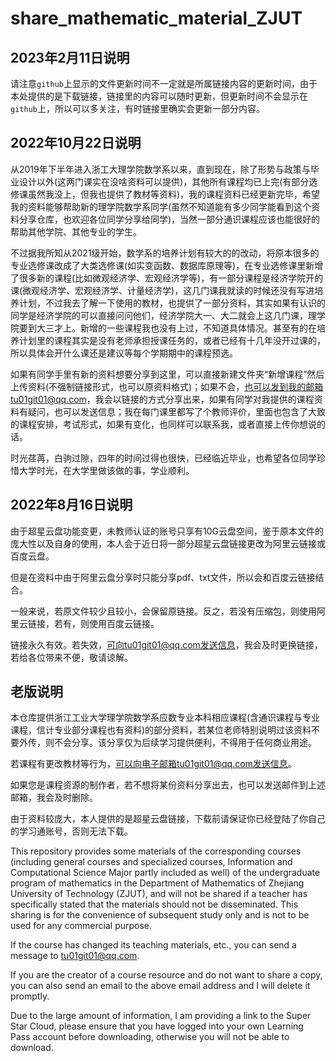 # share_mathematic_material_ZJUT
## 2023年2月11日说明
请注意`github`上显示的文件更新时间不一定就是所属链接内容的更新时间，由于本处提供的是下载链接，链接里的内容可以随时更新，但更新时间不会显示在`github`上，所以可以多关注，有时链接里确实会更新一部分内容。

## 2022年10月22日说明
从2019年下半年进入浙工大理学院数学系以来，直到现在，除了形势与政策与毕业设计以外(这两门课实在没啥资料可以提供)，其他所有课程均已上完(有部分选修课虽然我没上，但我也提供了教材等资料)，我的课程资料已经更新完毕，希望我的资料能够帮助新的理学院数学系同学(虽然不知道能有多少同学能看到这个资料分享仓库，也欢迎各位同学分享给同学)，当然一部分通识课程应该也能很好的帮助其他学院、其他专业的学生。

不过据我所知从2021级开始，数学系的培养计划有较大的的改动，将原本很多的专业选修课改成了大类选修课(如实变函数、数据库原理等)，在专业选修课里新增了很多新的课程(比如微观经济学、宏观经济学等)，有一部分课程是经济学院开的课(微观经济学、宏观经济学、计量经济学)，这几门课我就读的时候还没有写进培养计划，不过我去了解一下使用的教材，也提供了一部分资料，其实如果有认识的同学是经济学院的可以直接问问他们，经济学院大一、大二就会上这几门课，理学院要到大三才上。新增的一些课程我也没有上过，不知道具体情况。甚至有的在培养计划里的课程其实是没有老师承担授课任务的，或者已经有十几年没开过课的，所以具体会开什么课还是建议等每个学期期中的课程预选。

如果有同学手里有新的资料想要分享到这里，可以直接新建文件夹“新增课程”然后上传资料(不强制链接形式，也可以原资料格式)；如果不会，也可以发到我的邮箱tu01git01@qq.com，我会以链接的方式分享出来，如果有同学对我提供的课程资料有疑问，也可以发送信息；我在每门课里都写了个教师评价，里面也包含了大致的课程安排，考试形式，如果有变化，也同样可以联系我，或者直接上传你想说的话。

时光荏苒，白驹过隙，四年的时间过得也很快，已经临近毕业，也希望各位同学珍惜大学时光，在大学里做该做的事，学业顺利。

## 2022年8月16日说明
由于超星云盘功能变更，未教师认证的账号只享有10G云盘空间，鉴于原本文件的庞大性以及自身的使用，本人会于近日将一部分超星云盘链接更改为阿里云链接或百度云盘。

但是在资料中由于阿里云盘分享时只能分享pdf、txt文件，所以会和百度云链接结合。

一般来说，若原文件较少且较小，会保留原链接。反之，若没有压缩包，则使用阿里云链接，若有，则使用百度云链接。

链接永久有效。若失效，可向tu01git01@qq.com发送信息，我会及时更换链接，若给各位带来不便，敬请谅解。

## 老版说明
本仓库提供浙江工业大学理学院数学系应数专业本科相应课程(含通识课程与专业课程，信计专业部分课程也有资料)的部分资料，若某位老师特别说明过该资料不要外传，则不会分享。该分享仅为后续学习提供便利，不得用于任何商业用途。

若课程有更改教材等行为，可以向电子邮箱tu01git01@qq.com发送信息。

如果您是课程资源的制作者，若不想将某份资料分享出去，也可以发送邮件到上述邮箱，我会及时删除。

由于资料较庞大，本人提供的是超星云盘链接，下载前请保证你已经登陆了你自己的学习通账号，否则无法下载。

This repository provides some materials of the corresponding courses (including general courses and specialized courses, Information and Computational Science Major partly included as well) of the undergraduate program of mathematics in the Department of Mathematics of Zhejiang University of Technology (ZJUT), and will not be shared if a teacher has specifically stated that the materials should not be disseminated. This sharing is for the convenience of subsequent study only and is not to be used for any commercial purpose.

If the course has changed its teaching materials, etc., you can send a message to tu01git01@qq.com.

If you are the creator of a course resource and do not want to share a copy, you can also send an email to the above email address and I will delete it promptly.

Due to the large amount of information, I am providing a link to the Super Star Cloud, please ensure that you have logged into your own Learning Pass account before downloading, otherwise you will not be able to download.
